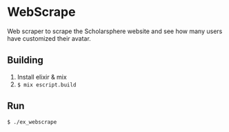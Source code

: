 # WebScrape

Web scraper to scrape the Scholarsphere website and see how many users have customized their avatar.


## Building

1. Install elixir & mix
1. `$ mix escript.build`

## Run

```shell
$ ./ex_webscrape
```

